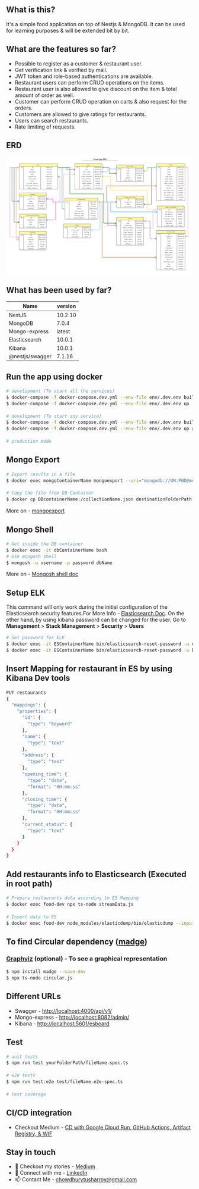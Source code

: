 

## What is this?
It's a simple food application on top of Nestjs & MongoDB. It can be used for learning purposes & will be extended bit by bit.

## What are the features so far?
* Possible to register as a customer & restaurant user.
* Get verification link & verified by mail.
* JWT token and role-based authentications are available.
* Restaurant users can perform CRUD operations on the items.
* Restaurant user is also allowed to give discount on the item & total amount of order as well.
* Customer can perform CRUD operation on carts & also request for the orders.
* Customers are allowed to give ratings for restaurants.
* Users can search restaurants.
* Rate limiting of requests.

## ERD
![Food App ERD](https://github.com/TusharRoy23/food-app-nestjs/blob/master/food-app-ERD.png)

## What has been used by far?
| Name        | version |
| ------------|---------|
| NestJS      | 10.2.10 |
| MongoDB     | 7.0.4   |
| Mongo-express | latest|
| Elasticsearch | 10.0.1|
| Kibana      | 10.0.1  |
| @nestjs/swagger|7.1.16|


## Run the app using docker

```bash
# development (To start all the services)
$ docker-compose -f docker-compose.dev.yml --env-file env/.dev.env build --no-cache
$ docker-compose -f docker-compose.dev.yml --env-file env/.dev.env up

# development (To start any service)
$ docker-compose -f docker-compose.dev.yml --env-file env/.dev.env build --no-cache anyServiceName
$ docker-compose -f docker-compose.dev.yml --env-file env/.dev.env up anyServiceName

# production mode
```
## Mongo Export
```bash
# Export results in a file
$ docker exec mongoContainerName mongoexport --uri="mongodb://UN:PWD@mongoContainerName:27017/DBName" --collection=CollectionName --type=json --fields=field1,field2 --out=collectionName.json --jsonArray 

# Copy the file from DB Container
$ docker cp DBcontainerName:/collectionName.json destinationFolderPath
```
More on - [mongoexport](https://www.mongodb.com/docs/database-tools/mongoexport/)
## Mongo Shell
```bash
# Get inside the DB container
$ docker exec -it dbContainerName bash
# Use mongosh shell
$ mongosh -u username -p password dbName
```
More on - [Mongosh shell doc](https://www.mongodb.com/docs/mongodb-shell/crud/)
## Setup ELK
This command will only work during the initial configuration of the Elasticsearch security features.For More Info - [Elasticsearch Doc](https://www.elastic.co/guide/en/elasticsearch/reference/current/reset-password.html). On the other hand, by using kibana password can be changed for the user. Go to **Management** > **Stack Management** > **Security** > **Users**
```bash
# Set password for ELK
$ docker exec -it ESContainerName bin/elasticsearch-reset-password -u elastic -i
$ docker exec -it ESContainerName bin/elasticsearch-reset-password -u kibana_system -i
```
## Insert Mapping for restaurant in ES by using Kibana Dev tools
```bash
PUT restaurants 
{
  "mappings": {
    "properties": {
      "id": {
        "type": "keyword"
      },
      "name": {
        "type": "text"
      },
      "address": {
        "type": "text"
      },
      "opening_time": {
        "type": "date",
        "format": "HH:mm:ss"
      },
      "closing_time": {
        "type": "date",
        "format": "HH:mm:ss"
      },
      "current_status": {
        "type": "text"
      }
    }
  }
}
```
## Add restaurants info to Elasticsearch (Executed in root path)
```bash
# Prepare restaurants data according to ES Mapping
$ docker exec food-dev npx ts-node streamData.js

# Insert data to ES
$ docker exec food-dev node_modules/elasticdump/bin/elasticdump --input=restaurant.json --output=http://esUN:esPW@esFood01:9200/ --type=data
```
## To find Circular dependency ([madge](https://www.npmjs.com/package/madge))
### [Graphviz](https://www.npmjs.com/package/madge#graphviz-optional) (optional) - To see a graphical representation
```bash
$ npm install madge --save-dev
$ npx ts-node circular.js
```
## Different URLs
- Swagger - [http://localhost:4000/api/v1/](http://localhost:4000/api/v1/)
- Mongo-express - [http://localhost:8082/admin/](http://localhost:8082/admin/)
- Kibana - [http://localhost:5601/esboard](http://localhost:5601/esboard)
## Test
```bash
# unit tests
$ npm run test yourFolderPath/fileName.spec.ts

# e2e tests
$ npm run test:e2e test/fileName.e2e-spec.ts

# test coverage
```
## CI/CD integration
- Checkout Medium - [CD with Google Cloud Run, GitHub Actions, Artifact Registry, & WIF](https://tushar-chy.medium.com/cd-with-google-cloud-run-github-actions-artifact-registry-workload-identity-federation-fcc8e317b327)
## Stay in touch
- 📖 Checkout my stories - [Medium](https://medium.com/@tushar-chy)
- 🔗 Connect with me - [LinkedIn](https://www.linkedin.com/in/tushar-roy-chy/)
- 📫 Contact Me - [chowdhurytusharroy@gmail.com](mailto:chowdhurytusharroy@gmail.com?subject=[GitHub]%20Query)
